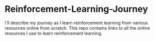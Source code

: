 # Reinforcement-Learning-Journey
I'll describe my journey as I learn reinforcement learning from various resources online from scratch. This repo contains links to all the online resources I use to learn reinforcement learning. 
